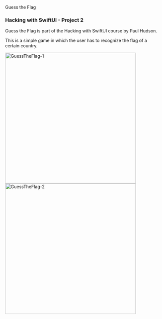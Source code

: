 Guess the Flag

### Hacking with SwiftUI - Project 2

Guess the Flag is part of the Hacking with SwiftUI course by Paul Hudson. 

This is a simple game in which the user has to recognize the flag of a certain country.



<img width="420" alt="GuessTheFlag-1" src="https://user-images.githubusercontent.com/23018419/127737552-9155c62a-4220-4864-8c72-39d8db58b48d.png">
<img width="420" alt="GuessTheFlag-2" src="https://user-images.githubusercontent.com/23018419/127737553-bbc8f2ad-e7ef-425f-9224-8747e2d1bca4.png">

